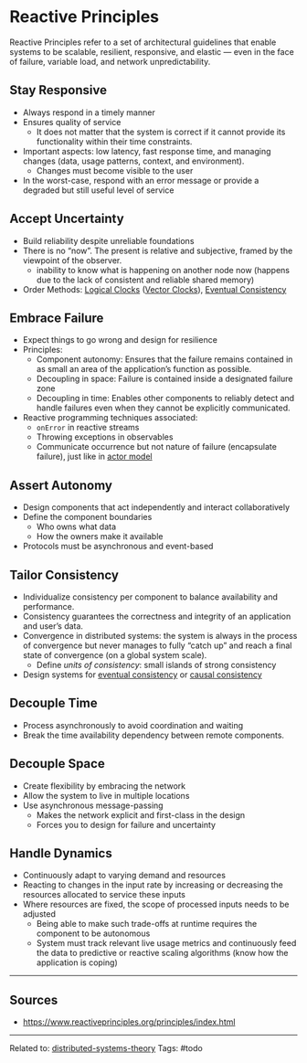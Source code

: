 # Reactive Principles
Reactive Principles refer to a set of architectural guidelines that enable systems to be scalable, resilient, responsive, and elastic — even in the face of failure, variable load, and network unpredictability.

## Stay Responsive
* Always respond in a timely manner
* Ensures quality of service
	*  It does not matter that the system is correct if it cannot provide its functionality within their time constraints.
* Important aspects: low latency, fast response time, and managing changes (data, usage patterns, context, and environment).
	* Changes must become visible to the user
* In the worst-case, respond with an error message or provide a degraded but still useful level of service

## Accept Uncertainty
* Build reliability despite unreliable foundations
* There is no “now”. The present is relative and subjective, framed by the viewpoint of the observer.
	* inability to know what is happening on another node now (happens due to the lack of consistent and reliable shared memory)
* Order Methods: [Logical Clocks](logical-clocks.md) ([Vector Clocks](vector-clocks)), [Eventual Consistency](eventual-consistency.md)

## Embrace Failure
* Expect things to go wrong and design for resilience
* Principles:
	* Component autonomy: Ensures that the failure remains contained in as small an area of the application’s function as possible. 
	* Decoupling in space: Failure is contained inside a designated failure zone
	* Decoupling in time: Enables other components to reliably detect and handle failures even when they cannot be explicitly communicated.
* Reactive programming techniques associated:
	* `onError` in reactive streams
	* Throwing exceptions in observables 
	* Communicate occurrence but not nature of failure (encapsulate failure), just like in [actor model](actor-model.md)

## Assert Autonomy
* Design components that act independently and interact collaboratively
* Define the component boundaries
	* Who owns what data
	* How the owners make it available
* Protocols must be asynchronous and event-based

## Tailor Consistency
* Individualize consistency per component to balance availability and performance.
* Consistency guarantees the correctness and integrity of an application and user’s data.
* Convergence in distributed systems: the system is always in the process of convergence but never manages to fully “catch up” and reach a final state of convergence (on a global system scale). 
	* Define *units of consistency*: small islands of strong consistency
* Design systems for [eventual consistency](eventual-consistency.md) or [causal consistency](causal-consistency.md)

## Decouple Time
* Process asynchronously to avoid coordination and waiting
* Break the time availability dependency between remote components.

## Decouple Space
* Create flexibility by embracing the network
* Allow the system to live in multiple locations
* Use asynchronous message-passing
	* Makes the network explicit and first-class in the design
	* Forces you to design for failure and uncertainty

## Handle Dynamics
* Continuously adapt to varying demand and resources
* Reacting to changes in the input rate by increasing or decreasing the resources allocated to service these inputs
* Where resources are fixed, the scope of processed inputs needs to be adjusted
	* Being able to make such trade-offs at runtime requires the component to be autonomous
	* System must track relevant live usage metrics and continuously feed the data to predictive or reactive scaling algorithms (know how the application is coping)


<hr>

## Sources
* https://www.reactiveprinciples.org/principles/index.html

<hr>

Related to: [distributed-systems-theory](distributed-systems-theory.md)
Tags: #todo